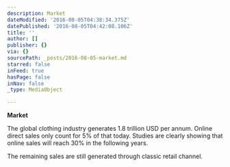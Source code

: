 ```yaml
---
description: Market
dateModified: '2016-08-05T04:38:34.375Z'
datePublished: '2016-08-05T04:42:08.106Z'
title: ''
author: []
publisher: {}
via: {}
sourcePath: _posts/2016-08-05-market.md
starred: false
inFeed: true
hasPage: false
inNav: false
_type: MediaObject

---
```

**Market**

The global clothing industry generates 1.8 trillion USD per annum. Online direct sales only count for 5% of that today. Studies are clearly showing that online sales will reach 30% in the following years.

The remaining sales are still generated through classic retail channel.